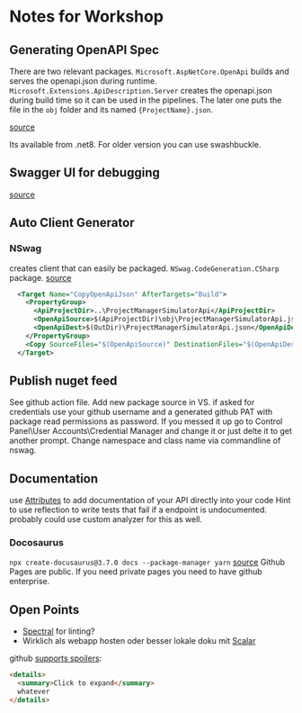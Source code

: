 # Notes for Workshop

## Generating OpenAPI Spec

There are two relevant packages.
`Microsoft.AspNetCore.OpenApi` builds and serves the openapi.json during runtime.
`Microsoft.Extensions.ApiDescription.Server` creates the openapi.json during build time so it can be used in the pipelines.
The later one puts the file in the `obj` folder and its named `{ProjectName}.json`.

[source](https://learn.microsoft.com/en-us/aspnet/core/fundamentals/openapi/aspnetcore-openapi?view=aspnetcore-9.0&tabs=visual-studio%2Cvisual-studio-code)

Its available from .net8.
For older version you can use swashbuckle.

## Swagger UI for debugging

[source](https://learn.microsoft.com/en-us/aspnet/core/fundamentals/openapi/using-openapi-documents?view=aspnetcore-9.0)

## Auto Client Generator

### NSwag

creates client that can easily be packaged.
`NSwag.CodeGeneration.CSharp` package.
[source](https://github.com/RicoSuter/NSwag/wiki/CSharpClientGenerator)

```xml
  <Target Name="CopyOpenApiJson" AfterTargets="Build">
    <PropertyGroup>
      <ApiProjectDir>..\ProjectManagerSimulatorApi</ApiProjectDir>
      <OpenApiSource>$(ApiProjectDir)\obj\ProjectManagerSimulatorApi.json</OpenApiSource>
      <OpenApiDest>$(OutDir)\ProjectManagerSimulatorApi.json</OpenApiDest>
    </PropertyGroup>
    <Copy SourceFiles="$(OpenApiSource)" DestinationFiles="$(OpenApiDest)" SkipUnchangedFiles="true" />
  </Target>
```

## Publish nuget feed

See github action file.
Add new package source in VS.
if asked for credentials use your github username and a generated github PAT with package read permissions as password.
If you messed it up go to Control Panel\User Accounts\Credential Manager and change it or just delte it to get another prompt.
Change namespace and class name via commandline of nswag.

## Documentation

use [Attributes](https://learn.microsoft.com/en-us/aspnet/core/fundamentals/openapi/include-metadata?view=aspnetcore-9.0&tabs=controllers) to add documentation of your API directly into your code
Hint to use reflection to write tests that fail if a endpoint is undocumented.
probably could use custom analyzer for this as well.

### Docosaurus

`npx create-docusaurus@3.7.0 docs --package-manager yarn`
[source](https://github.com/PaloAltoNetworks/docusaurus-openapi-docs?tab=readme-ov-file#bootstrapping-from-template-new-docusaurus-site)
Github Pages are public.
If you need private pages you need to have github enterprise.

## Open Points

- [Spectral](https://learn.microsoft.com/en-us/aspnet/core/fundamentals/openapi/using-openapi-documents?view=aspnetcore-9.0#lint-generated-openapi-documents-with-spectral) for linting?
- Wirklich als webapp hosten oder besser lokale doku mit [Scalar](https://learn.microsoft.com/en-us/aspnet/core/fundamentals/openapi/using-openapi-documents?view=aspnetcore-9.0#use-scalar-for-interactive-api-documentation)

github [supports spoilers](https://github.com/dear-github/dear-github/issues/166#issuecomment-2615537189):

```md
<details>
  <summary>Click to expand</summary>
  whatever
</details>
```
